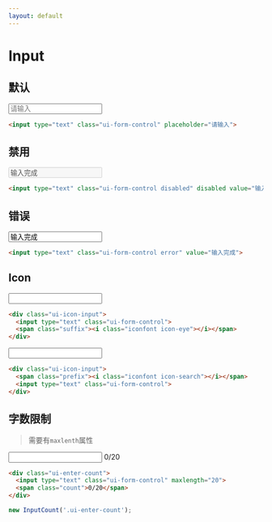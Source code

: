 ```yaml
---
layout: default
---
```


# Input



## 默认

<input type="text" class="ui-form-control" placeholder="请输入">

```html
<input type="text" class="ui-form-control" placeholder="请输入">
```

## 禁用

<input type="text" class="ui-form-control disabled" disabled value="输入完成">

```html
<input type="text" class="ui-form-control disabled" disabled value="输入完成">
```

## 错误

<div class="ui-control-wrap">
  <input type="text" class="ui-form-control error" value="输入完成">
</div>


```html
<input type="text" class="ui-form-control error" value="输入完成">
```

## Icon

<div class="ui-icon-input">
  <input type="text" class="ui-form-control">
  <span class="suffix"><i class="iconfont icon-eye"></i></span>
</div>

```html
<div class="ui-icon-input">
  <input type="text" class="ui-form-control">
  <span class="suffix"><i class="iconfont icon-eye"></i></span>
</div>
```

<div class="ui-icon-input">
  <span class="prefix"><i class="iconfont icon-search"></i></span>
  <input type="text" class="ui-form-control">
</div>

```html
<div class="ui-icon-input">
  <span class="prefix"><i class="iconfont icon-search"></i></span>
  <input type="text" class="ui-form-control">
</div>
```

## 字数限制

> 需要有`maxlenth`属性

<div class="ui-enter-count">
  <input type="text" class="ui-form-control" maxlength="20">
  <span class="count">0/20</span>
</div>



```html
<div class="ui-enter-count">
  <input type="text" class="ui-form-control" maxlength="20">
  <span class="count">0/20</span>
</div>
```

```javascript
new InputCount('.ui-enter-count');
```